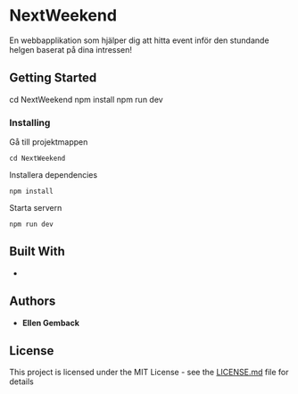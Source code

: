 # NextWeekend
En webbapplikation som hjälper dig att hitta event inför den stundande helgen baserat på dina intressen!

## Getting Started

cd NextWeekend
npm install
npm run dev

### Installing

Gå till projektmappen
```
cd NextWeekend
```
Installera dependencies
```
npm install
```
Starta servern
```
npm run dev
```


## Built With
* 


## Authors

* **Ellen Gemback**

## License

This project is licensed under the MIT License - see the [LICENSE.md](LICENSE.md) file for details
